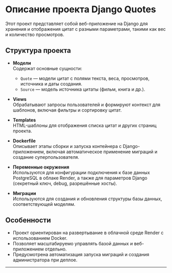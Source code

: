 # Описание проекта Django Quotes

Этот проект представляет собой веб-приложение на Django для хранения и отображения цитат с разными параметрами, такими как вес и количество просмотров.

## Структура проекта

- **Модели**  
  Содержат основные сущности:
  - `Quote` — модели цитат с полями текста, веса, просмотров, источника и даты создания.
  - `Source` — модель источника цитаты (фильм, книга и др.).

- **Views**  
  Обрабатывают запросы пользователей и формируют контекст для шаблонов, включая фильтры и сортировку цитат.

- **Templates**  
  HTML-шаблоны для отображения списка цитат и других страниц проекта.

- **Dockerfile**  
  Описывает этапы сборки и запуска контейнера с Django-приложением, включая автоматическое применение миграций и создание суперпользователя.

- **Переменные окружения**  
  Используются для конфигурации подключения к базе данных PostgreSQL в облаке Render, а также для параметров Django (секретный ключ, debug, разрешённые хосты).

- **Миграции**  
  Используются для создания и обновления структуры базы данных, соответствующей моделям.

## Особенности

- Проект ориентирован на развертывание в облачной среде Render с использованием Docker.
- Позволяет масштабируемо управлять базой данных и веб-приложением отдельно.
- Предусмотрена автоматизация запуска миграций и создания администратора при деплое.

---
